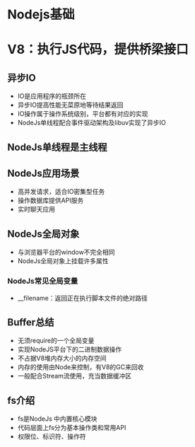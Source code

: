 # Nodejs基础

# V8：执行JS代码，提供桥梁接口

## 异步IO
- IO是应用程序的瓶颈所在
- 异步IO提高性能无菜原地等待结果返回
- IO操作属于操作系统级别，平台都有对应的实现
- NodeJs单线程配合事件驱动架构及libuv实现了异步IO

## NodeJs单线程是主线程

## NodeJs应用场景
- 高并发请求，适合IO密集型任务
- 操作数据库提供API服务
- 实时聊天应用

## NodeJs全局对象
- 与浏览器平台的window不完全相同
- NodeJs全局对象上挂载许多属性

### NodeJs常见全局变量
- __filename：返回正在执行脚本文件的绝对路径

## Buffer总结
- 无须require的一个全局变量
- 实现NodeJS平台下的二进制数据操作
- 不占据V8堆内存大小的内存空间
- 内存的使用由Node来控制，有V8的GC来回收
- 一般配合Stream流使用，充当数据缓冲区

## fs介绍
- fs是NodeJs 中内置核心模块
- 代码层面上fs分为基本操作类和常用API
- 权限位、标识符、操作符
